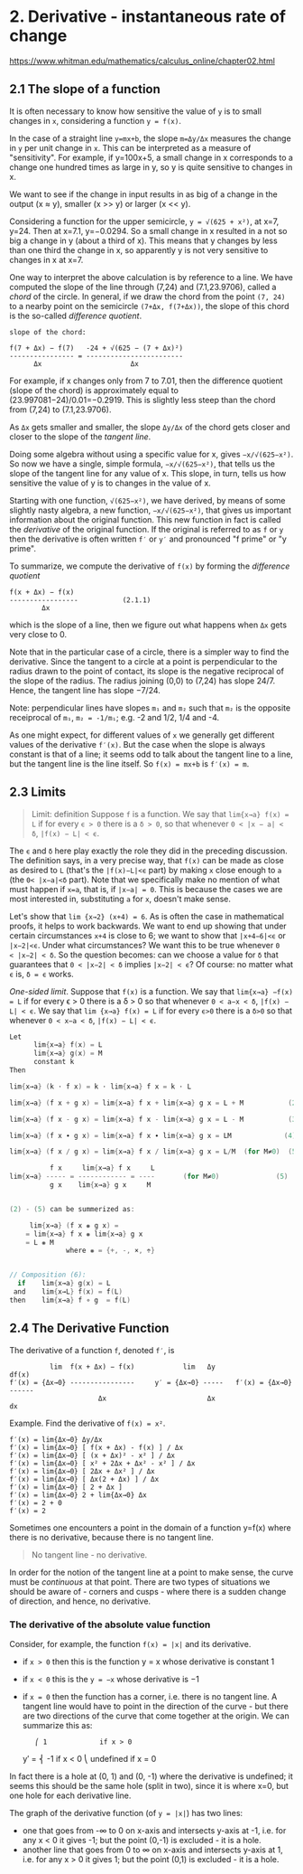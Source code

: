 # 2. Derivative - instantaneous rate of change

https://www.whitman.edu/mathematics/calculus_online/chapter02.html

## 2.1 The slope of a function

It is often necessary to know how sensitive the value of `y` is to small changes in `x`, considering a function `y = f(x)`.

In the case of a straight line `y=mx+b`, the slope `m=Δy/Δx` measures the change in `y` per unit change in `x`. This can be interpreted as a measure of "sensitivity". For example, if y=100x+5, a small change in x corresponds to a change one hundred times as large in y, so y is quite sensitive to changes in x.

We want to see if the change in input results in as big of a change in the output (x ≈ y), smaller (x >> y) or larger (x << y).

Considering a function for the upper semicircle, `y = √(625 + x²)`, at x=7, y=24. Then at x=7.1, y=−0.0294. So a small change in x resulted in a not so big a change in y (about a third of x). This means that y changes by less than one third the change in x, so apparently y is not very sensitive to changes in x at x=7.

One way to interpret the above calculation is by reference to a line. We have computed the slope of the line through (7,24) and (7.1,23.9706), called a *chord* of the circle. In general, if we draw the chord from the point `(7, 24)` to a nearby point on the semicircle `(7+Δx, f(7+Δx))`, the slope of this chord is the so-called *difference quotient*.

```
slope of the chord:

f(7 + Δx) − f(7)   -24 + √(625 − (7 + Δx)²)
---------------- = ------------------------
      Δx                      Δx
```

For example, if x changes only from 7 to 7.01, then the difference quotient (slope of the chord) is approximately equal to (23.997081−24)/0.01=−0.2919. This is slightly less steep than the chord from (7,24) to (7.1,23.9706).

As `Δx` gets smaller and smaller, the slope `Δy/Δx` of the chord gets closer and closer to the slope of the *tangent line*.

Doing some algebra without using a specific value for x, gives `−x/√(625−x²)`. So now we have a single, simple formula, `−x/√(625−x²)`, that tells us the slope of the tangent line for any value of x. This slope, in turn, tells us how sensitive the value of y is to changes in the value of x.

Starting with one function, `√(625−x²)`, we have derived, by means of some slightly nasty algebra, a new function, `−x/√(625−x²)`, that gives us important information about the original function. This new function in fact is called the *derivative* of the original function. If the original is referred to as `f` or `y` then the derivative is often written `f′` or `y′` and pronounced "f prime" or "y prime".

To summarize, we compute the derivative of `f(x)` by forming the *difference quotient*

    f(x + Δx) − f(x)
    -----------------           (2.1.1)
            Δx

which is the slope of a line, then we figure out what happens when `Δx` gets very close to 0.

Note that in the particular case of a circle, there is a simpler way to find the derivative. Since the tangent to a circle at a point is perpendicular to the radius drawn to the point of contact, its slope is the negative reciprocal of the slope of the radius. The radius joining (0,0) to (7,24) has slope 24/7. Hence, the tangent line has slope −7/24.

Note: perpendicular lines have slopes `m₁` and `m₂` such that `m₂` is the opposite receiprocal of `m₁`, `m₂ = -1/m₁`; e.g. -2 and 1/2, 1/4 and -4.

As one might expect, for different values of `x` we generally get different values of the derivative `f′(x)`. But the case when the slope is always constant is that of a line; it seems odd to talk about the tangent line to a line, but the tangent line is the line itself. So `f(x) = mx+b` is `f′(x) = m`.

## 2.3 Limits

>Limit: definition
Suppose `f` is a function. We say that `lim{x→a} f(x) = L` if for every `ϵ > 0` there is a `δ > 0`, so that whenever `0 < |x − a| < δ`, `|f(x) − L| < ϵ`.

The `ϵ` and `δ` here play exactly the role they did in the preceding discussion. The definition says, in a very precise way, that `f(x)` can be made as close as desired to `L` (that's the `|f(x)−L|<ϵ` part) by making `x` close enough to `a` (the `0< |x−a|<δ` part). Note that we specifically make no mention of what must happen if `x=a`, that is, if `|x−a| = 0`. This is because the cases we are most interested in, substituting `a` for `x`, doesn't make sense.

Let's show that `lim {x→2} (x+4) = 6`. As is often the case in mathematical proofs, it helps to work backwards. We want to end up showing that under certain circumstances `x+4` is close to 6; we want to show that `|x+4−6|<ϵ` or `|x−2|<ϵ`. Under what circumstances? We want this to be true whenever 
`0 < |x−2| < δ`. So the question becomes: can we choose a value for `δ` that guarantees that `0 < |x−2| < δ` implies `|x−2| < ϵ`? Of course: no matter what `ϵ` is, `δ = ϵ` works.

*One-sided limit*. Suppose that `f(x)` is a function. We say that 
`lim{x→a} −f(x) = L` if for every ϵ > 0 there is a δ > 0 so that whenever 
`0 < a−x < δ`, `|f(x) − L| < ϵ`. We say that `lim {x→a} f(x) = L` if for every `ϵ>0` there is a `δ>0` so that whenever `0 < x−a < δ`, `|f(x) − L| < ϵ`.

```c
Let
      lim{x→a} f(x) = L
      lim{x→a} g(x) = M
      constant k
Then

lim{x→a} (k ⋅ f x) = k ⋅ lim{x→a} f x = k ⋅ L                           (1)

lim{x→a} (f x + g x) = lim{x→a} f x + lim{x→a} g x = L + M           (2)

lim{x→a} (f x - g x) = lim{x→a} f x - lim{x→a} g x = L - M           (3)

lim{x→a} (f x ∙ g x) = lim{x→a} f x ∙ lim{x→a} g x = LM             (4)

lim{x→a} (f x / g x) = lim{x→a} f x / lim{x→a} g x = L/M  (for M≠0)  (5)

          f x     lim{x→a} f x     L
lim{x→a} ----- = ------------ = ----       (for M≠0)              (5)
          g x    lim{x→a} g x     M


(2) - (5) can be summerized as: 

     lim{x→a} (f x ❋ g x) =
    = lim{x→a} f x ❋ lim{x→a} g x
    = L ❋ M
              where ❋ = {+, -, ×, ÷}


// Composition (6):
  if    lim{x→a} g(x) = L
 and    lim{x→L} f(x) = f(L)
then    lim{x→a} f ∘ g  = f(L)
```



## 2.4 The Derivative Function

The derivative of a function `f`, denoted `f′`, is
```
          lim  f(x + Δx) − f(x)            lim   Δy                    df(x)
f′(x) = {Δx→0} ----------------     y′ = {Δx→0} -----   f′(x) = {Δx→0} ------
                      Δx                         Δx                      dx
```

Example. Find the derivative of `f(x) = x²`.

```
f′(x) = lim{Δx→0} Δy/Δx
f′(x) = lim{Δx→0} [ f(x + Δx) - f(x) ] / Δx
f′(x) = lim{Δx→0} [ (x + Δx)² - x² ] / Δx
f′(x) = lim{Δx→0} [ x² + 2Δx + Δx² - x² ] / Δx
f′(x) = lim{Δx→0} [ 2Δx + Δx² ] / Δx
f′(x) = lim{Δx→0} [ Δx(2 + Δx) ] / Δx
f′(x) = lim{Δx→0} [ 2 + Δx ]
f′(x) = lim{Δx→0} 2 + lim{Δx→0} Δx
f′(x) = 2 + 0
f′(x) = 2
```


Sometimes one encounters a point in the domain of a function y=f(x) where there is no derivative, because there is no tangent line.

>No tangent line - no derivative.

In order for the notion of the tangent line at a point to make sense, the curve must be *continuous* at that point. There are two types of situations we should be aware of - corners and cusps - where there is a sudden change of direction, and hence, no derivative.

### The derivative of the absolute value function

Consider, for example, the function `f(x) = |x|` and its derivative. 
- if `x > 0` then this is the function y = x whose derivative is constant 1
- if `x < 0` this is the `y = −x` whose derivative is −1
- if `x = 0` then the function has a corner, i.e. there is no tangent line. A tangent line would have to point in the direction of the curve - but there are two directions of the curve that come together at the origin. We can summarize this as:

         ⎛ 1             if x > 0
    y′ = ⎨ -1            if x < 0
         ⎝ undefined     if x = 0

In fact there is a hole at (0, 1) and (0, -1) where the derivative is undefined; it seems this should be the same hole (split in two), since it is where x=0, but one hole for each derivative line.

The graph of the derivative function (of `y = |x|`) has two lines:
- one that goes from -∞ to 0 on x-axis and intersects y-axis at -1, i.e. for any x < 0 it gives -1; but the point (0,-1) is excluded - it is a hole.
- another line that goes from 0 to ∞ on x-axis and intersects y-axis at 1, i.e. for any x > 0 it gives 1; but the point (0,1) is excluded - it is a hole.

